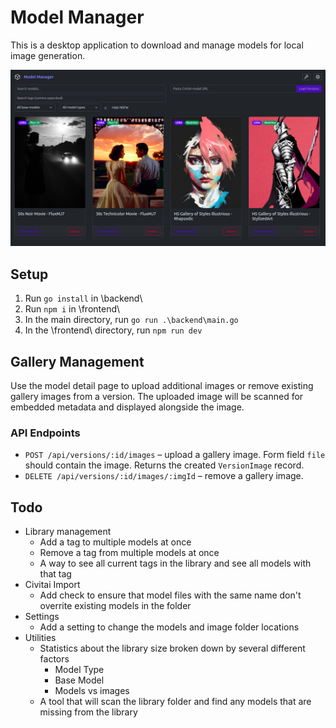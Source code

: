 # Model Manager
This is a desktop application to download and manage models for local image generation.

![Application preview screenshot](homepage-preview.png)

## Setup
1. Run `go install` in \backend\
2. Run `npm i` in \frontend\
3. In the main directory, run `go run .\backend\main.go`
4. In the \frontend\ directory, run `npm run dev`

## Gallery Management
Use the model detail page to upload additional images or remove existing gallery
images from a version. The uploaded image will be scanned for embedded metadata
and displayed alongside the image.

### API Endpoints
- `POST /api/versions/:id/images` – upload a gallery image. Form field `file`
  should contain the image. Returns the created `VersionImage` record.
- `DELETE /api/versions/:id/images/:imgId` – remove a gallery image.

## Todo
- Library management
    - Add a tag to multiple models at once
    - Remove a tag from multiple models at once
    - A way to see all current tags in the library and see all models with that tag
- Civitai Import
    - Add check to ensure that model files with the same name don't overrite existing models in the folder
- Settings
    - Add a setting to change the models and image folder locations
- Utilities
    - Statistics about the library size broken down by several different factors
        - Model Type
        - Base Model
        - Models vs images
    - A tool that will scan the library folder and find any models that are missing from the library
